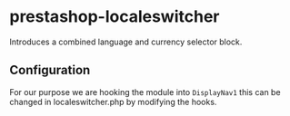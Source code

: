 # prestashop-localeswitcher
Introduces a combined language and currency selector block.

## Configuration
For our purpose we are hooking the module into `DisplayNav1` this can be changed in localeswitcher.php by modifying the hooks.
